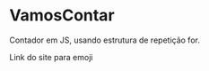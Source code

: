 # VamosContar
Contador em JS, usando estrutura de repetição for. 

<a herf="https://unicode.org/emoji/charts-12.0/full-emoji-list.html">Link do site para emoji</a>
